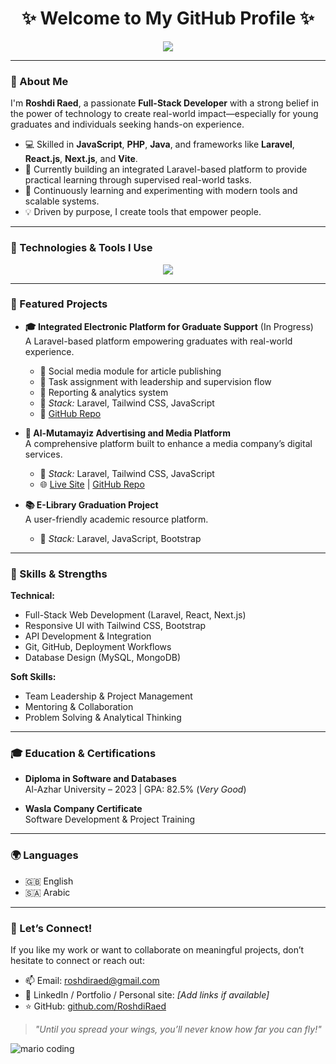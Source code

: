 <h1 align="center">✨ Welcome to My GitHub Profile ✨</h1>

<p align="center">
  <img src="https://readme-typing-svg.herokuapp.com?color=0d8eceF&size=30&center=true&vCenter=true&width=550&height=70&lines=Hey+There+👋,+I'm+Roshdi+Raed;+Full+Stack+Developer+🚀;+Builder+of+Practical+Platforms+🛠;+Mentor+and+Freelancer+🤝;+Coding+Fanatic+✌;+Passionate+About+Impact+Tech+💡;">
</p>

---

### 👋 About Me

I'm **Roshdi Raed**, a passionate **Full-Stack Developer** with a strong belief in the power of technology to create real-world impact—especially for young graduates and individuals seeking hands-on experience.

- 💻 Skilled in **JavaScript**, **PHP**, **Java**, and frameworks like **Laravel**, **React.js**, **Next.js**, and **Vite**.
- 🎯 Currently building an integrated Laravel-based platform to provide practical learning through supervised real-world tasks.
- 🧠 Continuously learning and experimenting with modern tools and scalable systems.
- 💡 Driven by purpose, I create tools that empower people.

---

### 🔧 Technologies & Tools I Use

<p align="center">
  <a href="https://github.com/RoshdiRaed">
    <img src="https://skillicons.dev/icons?i=git,aws,bootstrap,c,cpp,css,discord,docker,dynamodb,express,figma,firebase,github,html,idea,java,js,kotlin,linux,md,materialui,mongodb,mysql,nextjs,nodejs,postman,py,react,redux,tailwind,ts,vscode&perline=14" />
  </a>
</p>

---

### 🚀 Featured Projects

- **🎓 Integrated Electronic Platform for Graduate Support** (In Progress)  
  A Laravel-based platform empowering graduates with real-world experience.  
  - 🔹 Social media module for article publishing  
  - 🔹 Task assignment with leadership and supervision flow  
  - 🔹 Reporting & analytics system  
  - 🔧 *Stack:* Laravel, Tailwind CSS, JavaScript  
  - 🔗 [GitHub Repo](https://github.com/RoshdiRaed/STONE)

- **📣 Al-Mutamayiz Advertising and Media Platform**  
  A comprehensive platform built to enhance a media company’s digital services.  
  - 🔧 *Stack:* Laravel, Tailwind CSS, JavaScript  
  - 🌐 [Live Site](https://mutamayiz.laravel.cloud) | [GitHub Repo](https://github.com/RoshdiRaed/mutamayiz-repo)

- **📚 E-Library Graduation Project**  
  A user-friendly academic resource platform.  
  - 🔧 *Stack:* Laravel, JavaScript, Bootstrap  

---

### 🧠 Skills & Strengths

**Technical:**  
- Full-Stack Web Development (Laravel, React, Next.js)  
- Responsive UI with Tailwind CSS, Bootstrap  
- API Development & Integration  
- Git, GitHub, Deployment Workflows  
- Database Design (MySQL, MongoDB)

**Soft Skills:**  
- Team Leadership & Project Management  
- Mentoring & Collaboration  
- Problem Solving & Analytical Thinking  

---

### 🎓 Education & Certifications

- **Diploma in Software and Databases**  
  Al-Azhar University – 2023 | GPA: 82.5% (*Very Good*)  

- **Wasla Company Certificate**  
  Software Development & Project Training

---

### 🌍 Languages

- 🇬🇧 English  
- 🇸🇦 Arabic  

---

### 💬 Let’s Connect!

If you like my work or want to collaborate on meaningful projects, don’t hesitate to connect or reach out:

- 📫 Email: roshdiraed@gmail.com
- 💼 LinkedIn / Portfolio / Personal site: *[Add links if available]*  
- ⭐ GitHub: [github.com/RoshdiRaed](https://github.com/RoshdiRaed)

> _"Until you spread your wings, you’ll never know how far you can fly!"_

![mario coding](https://i.imgur.com/1ZvVkDc.gif)
